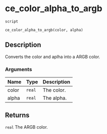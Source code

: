 # ce_color_alpha_to_argb
`script`
```gml
ce_color_alpha_to_argb(color, alpha)
```

## Description
Converts the color and aplha into a ARGB color.

### Arguments
| Name | Type | Description |
| ---- | ---- | ----------- |
| color | `real` | The color. |
| alpha | `real` | The alpha. |

## Returns
`real` The ARGB color.